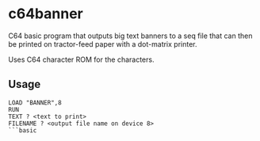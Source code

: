 # c64banner

C64 basic program that outputs big text banners to a seq file that
can then be printed on tractor-feed paper with a dot-matrix printer.

Uses C64 character ROM for the characters.

## Usage

```basic
LOAD "BANNER",8
RUN
TEXT ? <text to print>
FILENAME ? <output file name on device 8>
```basic
